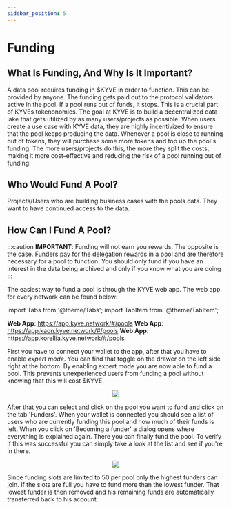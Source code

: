 ```yaml
---
sidebar_position: 5
---
```


# Funding

## What Is Funding, And Why Is It Important?

A data pool requires funding in $KYVE in order to function. This can be provided by anyone. The funding gets paid out to the protocol validators active in the pool. If a pool runs out of funds, it stops. This is a crucial part of KYVEs tokenonomics. The goal at KYVE is to build a decentralized data lake that gets utilized by as many users/projects as possible. When users create a use case with KYVE data, they are highly incentivized to ensure that the pool keeps producing the data. Whenever a pool is close to running out of tokens, they will purchase some more tokens and top up the pool's funding. The more users/projects do this, the more they split the costs, making it more cost-effective and reducing the risk of a pool running out of funding.

## Who Would Fund A Pool?

Projects/Users who are building business cases with the pools data. They want to have continued access to the data.

## How Can I Fund A Pool?

:::caution
**IMPORTANT**: Funding will not earn you rewards. The opposite is the case. Funders pay for the delegation rewards in a pool and are therefore necessary for a pool to function. You should only fund if you have an interest in the data being archived and only if you know what you are doing
:::

The easiest way to fund a pool is through the KYVE web app. The web app for every network can be found below:

import Tabs from '@theme/Tabs';
import TabItem from '@theme/TabItem';

<Tabs groupId="network">
  <TabItem value="kyve" label="Mainnet">
    <strong>Web App</strong>: <a href="https://app.kyve.network/#/pools">https://app.kyve.network/#/pools</a>
  </TabItem>
  <TabItem value="kaon" label="Kaon">
    <strong>Web App</strong>: <a href="https://app.kaon.kyve.network/#/pools">https://app.kaon.kyve.network/#/pools</a>
  </TabItem>
  <TabItem value="korellia" label="Korellia">
    <strong>Web App</strong>: <a href="https://app.korellia.kyve.network/#/pools">https://app.korellia.kyve.network/#/pools</a>
  </TabItem>
</Tabs>

First you have to connect your wallet to the app, after that you have to enable _expert mode_. You can find that toggle on the drawer on the left side right at the bottom. By enabling expert mode you are now able to fund a pool. This prevents unexperienced users from funding a pool without knowing that this will cost $KYVE.

<p align="center">
  <img src="/img/expert_mode.png" />
</p>

After that you can select and click on the pool you want to fund and click on the tab 'Funders'. When your wallet is connected you should see a list of users who are currently funding this pool and how much of their funds is left. When you click on 'Becoming a funder' a dialog opens where everything is explained again. There you can finally fund the pool. To verify if this was successful you can simply take a look at the list and see if you're in there.

<p align="center">
  <img src="/img/becoming_funder.png" />
</p>

Since funding slots are limited to 50 per pool only the highest funders can join. If the slots are full you have to fund more than the lowest funder. That lowest funder is then removed and his remaining funds are automatically transferred back to his account.
